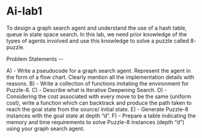 # Ai-lab1
To design a graph search agent and understand the use of a hash table, queue in state space search. In this lab, we need prior knowledge of the types of agents involved and use this knowledge to solve a puzzle called 8- puzzle.

Problem Statements --

A) - Write a pseudocode for a graph search agent. Represent the agent in the form of a flow chart. Clearly mention all the implementation details with reasons.
B) - Write a collection of functions imitating the environment for Puzzle-8. 
C) - Describe what is Iterative Deepening Search.
D) - Considering the cost associated with every move to be the same (uniform cost), write a function which can backtrack and produce the path taken to reach the goal          state from the source/ initial state.
E) - Generate Puzzle-8 instances with the goal state at depth “d”.
F) - Prepare a table indicating the memory and time requirements to solve Puzzle-8 instances (depth “d”) using your graph search agent.

